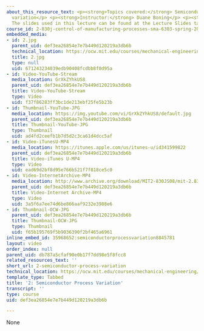 ```yaml
---
about_this_resource_text: <p><strong>Topics covered:</strong> Semiconductor process
  variation</p> <p><strong>Instructor:</strong> Duane Boning</p> <p><strong>Note:</strong>
  The slides used in this lecture can be found at the Lecture Slides tab</p>
course_id: 2-830j-control-of-manufacturing-processes-sma-6303-spring-2008
embedded_media:
- id: 2.jpg
  parent_uid: def3ea26854e7e7b449d120219a3db6b
  technical_location: https://ocw.mit.edu/courses/mechanical-engineering/2-830j-control-of-manufacturing-processes-sma-6303-spring-2008/lecture-videos/2-semiconductor-process-variation/2.jpg
  title: 2.jpg
  type: null
  uid: 671243234039edb90408fcdbb8f0d95a
- id: Video-YouTube-Stream
  media_location: GrXkZYhkUS8
  parent_uid: def3ea26854e7e7b449d120219a3db6b
  title: Video-YouTube-Stream
  type: Video
  uid: f37f86283ff3bc1de213ebf25fe5b23b
- id: Thumbnail-YouTube-JPG
  media_location: https://img.youtube.com/vi/GrXkZYhkUS8/default.jpg
  parent_uid: def3ea26854e7e7b449d120219a3db6b
  title: Thumbnail-YouTube-JPG
  type: Thumbnail
  uid: ad4fd2ceefb1b7d5d2c3ca61d4dcc5af
- id: Video-iTunesU-MP4
  media_location: https://itunes.apple.com/us/itunes-u/id341599822
  parent_uid: def3ea26854e7e7b449d120219a3db6b
  title: Video-iTunes U-MP4
  type: Video
  uid: ead69d2bf8d95e766b521f7f818ce5c0
- id: Video-InternetArchive-MP4
  media_location: http://www.archive.org/download/MIT2-830JS08/mit-2.830-s08-lec02_300k.mp4
  parent_uid: def3ea26854e7e7b449d120219a3db6b
  title: Video-Internet Archive-MP4
  type: Video
  uid: 3a5f6a7ee74d6be866aaf9232e3988e6
- id: Thumbnail-OCW-JPG
  parent_uid: def3ea26854e7e7b449d120219a3db6b
  title: Thumbnail-OCW-JPG
  type: Thumbnail
  uid: f65b195769f5b9036390f2bf465a6961
inline_embed_id: 35968652:semiconductorprocessvariation8845781
layout: video
order_index: null
parent_uid: db787a5cfaf90e0b17f7dd98e5f8fcc8
related_resources_text: ''
short_url: 2-semiconductor-process-variation
technical_location: https://ocw.mit.edu/courses/mechanical-engineering/2-830j-control-of-manufacturing-processes-sma-6303-spring-2008/lecture-videos/2-semiconductor-process-variation
template_type: Tabbed
title: '2: Semiconductor Process Variation'
transcript: ''
type: course
uid: def3ea26854e7e7b449d120219a3db6b

---
```

None
